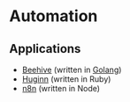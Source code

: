 # Automation

## Applications

- [Beehive](https://github.com/muesli/beehive) (written in
  [Golang](/programming/golang.md))
- [Huginn](https://github.com/huginn/huginn/) (written in Ruby)
- [n8n](http://n8n.io/) (written in Node)
